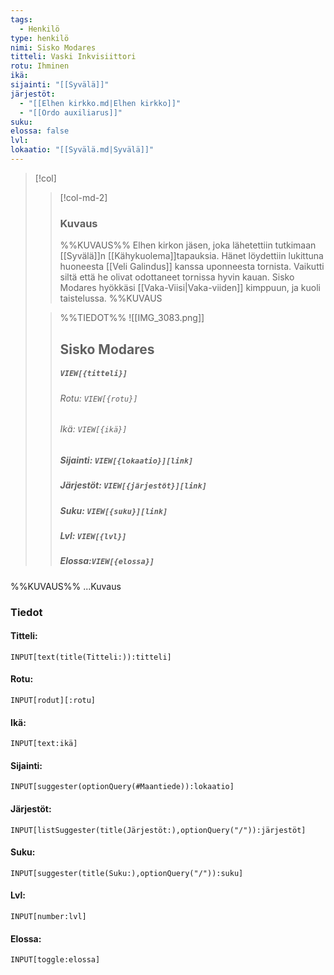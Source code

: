 ```yaml
---
tags:
  - Henkilö
type: henkilö
nimi: Sisko Modares
titteli: Vaski Inkvisiittori
rotu: Ihminen
ikä: 
sijainti: "[[Syvälä]]"
järjestöt:
  - "[[Elhen kirkko.md|Elhen kirkko]]"
  - "[[Ordo auxiliarus]]"
suku: 
elossa: false
lvl: 
lokaatio: "[[Syvälä.md|Syvälä]]"
---
```


>[!col]
>>[!col-md-2]
>>### Kuvaus
>>%%KUVAUS%%
>>Elhen kirkon jäsen, joka lähetettiin tutkimaan [[Syvälä]]n [[Kähykuolema]]tapauksia. Hänet löydettiin lukittuna huoneesta [[Veli Galindus]] kanssa uponneesta tornista. Vaikutti siltä että he olivat odottaneet tornissa hyvin kauan.
>>Sisko Modares hyökkäsi [[Vaka-Viisi|Vaka-viiden]] kimppuun, ja kuoli taistelussa.
>>%%KUVAUS
>
>>%%TIEDOT%%
>>![[IMG_3083.png]]
>> ## Sisko Modares
>>##### *`VIEW[{titteli}]`*
>>###### Rotu: `VIEW[{rotu}]`
>>###### Ikä: `VIEW[{ikä}]`
>>##### Sijainti: `VIEW[{lokaatio}][link]`
>>##### Järjestöt: `VIEW[{järjestöt}][link]`
>>##### Suku: `VIEW[{suku}][link]`
>>##### Lvl: `VIEW[{lvl}]`
>>##### Elossa:`VIEW[{elossa}]`

%%KUVAUS%%
...Kuvaus


### Tiedot
#### Titteli: 
`INPUT[text(title(Titteli:)):titteli]`
#### Rotu:
`INPUT[rodut][:rotu]`
#### Ikä:
`INPUT[text:ikä]`
#### Sijainti:
`INPUT[suggester(optionQuery(#Maantiede)):lokaatio]`
#### Järjestöt:
```meta-bind
INPUT[listSuggester(title(Järjestöt:),optionQuery("/")):järjestöt]
```
#### Suku:
`INPUT[suggester(title(Suku:),optionQuery("/")):suku]`
#### Lvl:
`INPUT[number:lvl]`
#### Elossa:
`INPUT[toggle:elossa]`







